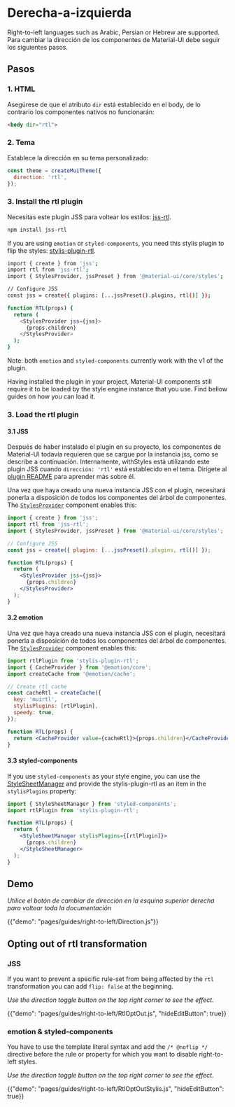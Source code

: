 # Derecha-a-izquierda

<p class="description">Right-to-left languages such as Arabic, Persian or Hebrew are supported. Para cambiar la dirección de los componentes de Material-UI debe seguir los siguientes pasos.</p>

## Pasos

### 1. HTML

Asegúrese de que el atributo `dir` está establecido en el body, de lo contrario los componentes nativos no funcionarán:

```html
<body dir="rtl">
```

### 2. Tema

Establece la dirección en su tema personalizado:

```js
const theme = createMuiTheme({
  direction: 'rtl',
});
```

### 3. Install the rtl plugin

Necesitas este plugin JSS para voltear los estilos: [jss-rtl](https://github.com/alitaheri/jss-rtl).

```sh
npm install jss-rtl
```

If you are using `emotion` or `styled-components`, you need this stylis plugin to flip the styles: [stylis-plugin-rtl](https://github.com/styled-components/stylis-plugin-rtl).

```sh
import { create } from 'jss';
import rtl from 'jss-rtl';
import { StylesProvider, jssPreset } from '@material-ui/core/styles';

// Configure JSS
const jss = create({ plugins: [...jssPreset().plugins, rtl()] });

function RTL(props) {
  return (
    <StylesProvider jss={jss}>
      {props.children}
    </StylesProvider>
  );
}
```

Note: both `emotion` and `styled-components` currently work with the v1 of the plugin.

Having installed the plugin in your project, Material-UI components still require it to be loaded by the style engine instance that you use. Find bellow guides on how you can load it.

### 3. Load the rtl plugin

#### 3.1 JSS

Después de haber instalado el plugin en su proyecto, los componentes de Material-UI todavía requieren que se cargue por la instancia jss, como se describe a continuación. Internamente, withStyles está utilizando este plugin JSS cuando `dirección: 'rtl'` está establecido en el tema. Dirígete al [plugin README](https://github.com/alitaheri/jss-rtl) para aprender más sobre él.

Una vez que haya creado una nueva instancia JSS con el plugin, necesitará ponerla a disposición de todos los componentes del árbol de componentes. The [`StylesProvider`](/styles/api/#stylesprovider) component enables this:

```jsx
import { create } from 'jss';
import rtl from 'jss-rtl';
import { StylesProvider, jssPreset } from '@material-ui/core/styles';

// Configure JSS
const jss = create({ plugins: [...jssPreset().plugins, rtl()] });

function RTL(props) {
  return (
    <StylesProvider jss={jss}>
      {props.children}
    </StylesProvider>
  );
}
```

#### 3.2 emotion

Una vez que haya creado una nueva instancia JSS con el plugin, necesitará ponerla a disposición de todos los componentes del árbol de componentes. The [`StylesProvider`](/styles/api/#stylesprovider) component enables this:

```jsx
import rtlPlugin from 'stylis-plugin-rtl';
import { CacheProvider } from '@emotion/core';
import createCache from '@emotion/cache';

// Create rtl cache
const cacheRtl = createCache({
  key: 'muirtl',
  stylisPlugins: [rtlPlugin],
  speedy: true,
});

function RTL(props) {
  return <CacheProvider value={cacheRtl}>{props.children}</CacheProvider>;
}
```

#### 3.3 styled-components

If you use `styled-components` as your style engine, you can use the [StyleSheetManager](https://styled-components.com/docs/api#stylesheetmanager) and provide the stylis-plugin-rtl as an item in the `stylisPlugins` property:

```jsx
import { StyleSheetManager } from 'styled-components';
import rtlPlugin from 'stylis-plugin-rtl';

function RTL(props) {
  return (
    <StyleSheetManager stylisPlugins={[rtlPlugin]}>
      {props.children}
    </StyleSheetManager>
  );
}
```

## Demo

_Utilice el botón de cambiar de dirección en la esquina superior derecha para voltear toda la documentación_

{{"demo": "pages/guides/right-to-left/Direction.js"}}

## Opting out of rtl transformation

### JSS

If you want to prevent a specific rule-set from being affected by the `rtl` transformation you can add `flip: false` at the beginning.

_Use the direction toggle button on the top right corner to see the effect._

{{"demo": "pages/guides/right-to-left/RtlOptOut.js", "hideEditButton": true}}

### emotion & styled-components

You have to use the template literal syntax and add the `/* @noflip */` directive before the rule or property for which you want to disable right-to-left styles.

_Use the direction toggle button on the top right corner to see the effect._

{{"demo": "pages/guides/right-to-left/RtlOptOutStylis.js", "hideEditButton": true}}
